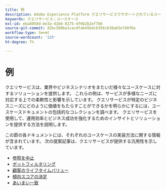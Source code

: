 ```yaml
---
title: 例
description: Adobe Experience Platform クエリサービスでサポートされているユースケースについて説明します。
keywords: クエリサービス；ユースケース
exl-id: eba8050d-be3a-41b6-8175-4f6b2b2ef7b0
source-git-commit: d2bc580ba1cacdfab45bdc6356c630a63e7d0f6e
workflow-type: tm+mt
source-wordcount: '125'
ht-degree: 7%

---
```


# 例

クエリサービスは、業界やビジネスシナリオをまたいだ様々なユースケースに対するソリューションを提供します。 これらの例は、サービスが多様なニーズに対応する上での柔軟性と影響を示しています。 クエリサービスが特定のビジネスニーズにどのように価値をもたらすことができるかを明らかにするには、ユースケースドキュメントの包括的なコレクションを調べます。 クエリサービスを使用して、運用効率とビジネス成功を強化するためのインサイトとソリューションを提供する方法を説明します。

この節の各ドキュメントには、それぞれのユースケースの実装方法に関する情報が含まれています。 次の提案記事は、クエリサービスが提供する汎用性を示しています。

- [参照を中止](./abandoned-browse.md)
- [ボットフィルタリング](./bot-filtering.md)
- [顧客のライフタイムバリュー](./customer-lifetime-value.md)
- [傾向スコアの決定](./propensity-score.md)
- [あいまい一致](./fuzzy-match.md)
